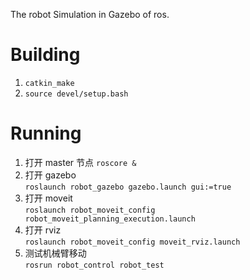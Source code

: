 The robot Simulation in Gazebo of ros.


# Building
1. `catkin_make`
2. `source devel/setup.bash`


# Running
1. 打开 master 节点
    `roscore &`
2. 打开 gazebo    
    `roslaunch robot_gazebo gazebo.launch gui:=true`
3. 打开 moveit    
    `roslaunch robot_moveit_config robot_moveit_planning_execution.launch`
4. 打开 rviz      
    `roslaunch robot_moveit_config moveit_rviz.launch`
5. 测试机械臂移动   
    `rosrun robot_control robot_test`





